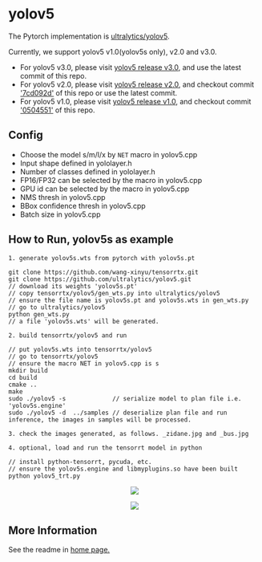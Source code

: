 # yolov5

The Pytorch implementation is [ultralytics/yolov5](https://github.com/ultralytics/yolov5).

Currently, we support yolov5 v1.0(yolov5s only), v2.0 and v3.0.

- For yolov5 v3.0, please visit [yolov5 release v3.0](https://github.com/ultralytics/yolov5/releases/tag/v3.0), and use the latest commit of this repo.
- For yolov5 v2.0, please visit [yolov5 release v2.0](https://github.com/ultralytics/yolov5/releases/tag/v2.0), and checkout commit ['7cd092d'](https://github.com/wang-xinyu/tensorrtx/commit/7cd092d38289123442157cf7defab78e816f4440) of this repo or use the latest commit.
- For yolov5 v1.0, please visit [yolov5 release v1.0](https://github.com/ultralytics/yolov5/releases/tag/v1.0), and checkout commit ['0504551'](https://github.com/wang-xinyu/tensorrtx/commit/0504551c0b7d0bac5f998eda349810ba410715de) of this repo.

## Config

- Choose the model s/m/l/x by `NET` macro in yolov5.cpp
- Input shape defined in yololayer.h
- Number of classes defined in yololayer.h
- FP16/FP32 can be selected by the macro in yolov5.cpp
- GPU id can be selected by the macro in yolov5.cpp
- NMS thresh in yolov5.cpp
- BBox confidence thresh in yolov5.cpp
- Batch size in yolov5.cpp

## How to Run, yolov5s as example

```
1. generate yolov5s.wts from pytorch with yolov5s.pt

git clone https://github.com/wang-xinyu/tensorrtx.git
git clone https://github.com/ultralytics/yolov5.git
// download its weights 'yolov5s.pt'
// copy tensorrtx/yolov5/gen_wts.py into ultralytics/yolov5
// ensure the file name is yolov5s.pt and yolov5s.wts in gen_wts.py
// go to ultralytics/yolov5
python gen_wts.py
// a file 'yolov5s.wts' will be generated.

2. build tensorrtx/yolov5 and run

// put yolov5s.wts into tensorrtx/yolov5
// go to tensorrtx/yolov5
// ensure the macro NET in yolov5.cpp is s
mkdir build
cd build
cmake ..
make
sudo ./yolov5 -s             // serialize model to plan file i.e. 'yolov5s.engine'
sudo ./yolov5 -d  ../samples // deserialize plan file and run inference, the images in samples will be processed.

3. check the images generated, as follows. _zidane.jpg and _bus.jpg

4. optional, load and run the tensorrt model in python

// install python-tensorrt, pycuda, etc.
// ensure the yolov5s.engine and libmyplugins.so have been built
python yolov5_trt.py
```

<p align="center">
<img src="https://user-images.githubusercontent.com/15235574/78247927-4d9fac00-751e-11ea-8b1b-704a0aeb3fcf.jpg">
</p>

<p align="center">
<img src="https://user-images.githubusercontent.com/15235574/78247970-60b27c00-751e-11ea-88df-41473fed4823.jpg">
</p>

## More Information

See the readme in [home page.](https://github.com/wang-xinyu/tensorrtx)


